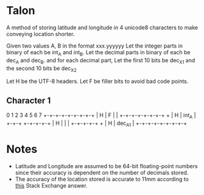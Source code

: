 # Talon
A method of storing latitude and longitude in 4 unicode8 characters to make
conveying location shorter.

Given two values A, B in the format xxx.yyyyyy
Let the integer parts in binary of each be int<sub>A</sub> and int<sub>B</sub>.
Let the decimal parts in binary of each be dec<sub>A</sub> and dec<sub>B</sub>.
and for each decimal part,
Let the first 10 bits be dec<sub>X1</sub> and the second 10 bits be dec<sub>X2</sub>

Let H be the UTF-8 headers.
Let F be filler bits to avoid bad code points.
## Character 1
 0 1 2 3 4 5 6 7
+-+-+-+-+-+-+-+-+
|    H    | F | |
+-+-+-+-+-+-+-+ +
| H |   int<sub>A</sub>    |
+-+-+   +-+-+-+-+
| H |   |       |
+-+-+-+-+       +
| H |   dec<sub>A1</sub>       |
+-+-+-+-+-+-+-+-+

# Notes
* Latitude and Longitude are assumed to be 64-bit floating-point numbers since
  their accuracy is dependent on the number of decimals stored.
* The accuracy of the location stored is accurate to 11mm according to
  [this](http://gis.stackexchange.com/questions/8650/how-to-measure-the-accuracy-of-latitude-and-longitude)
  Stack Exchange answer.
